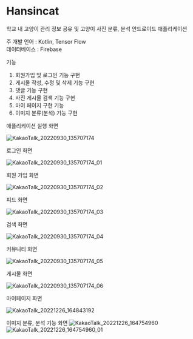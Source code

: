 # Hansincat

학교 내 고양이 관리 정보 공유 및 고양이 사진 분류, 분석 안드로이드 애플리케이션

주 개발 언어 : Kotlin, Tensor Flow  
데이터베이스 : Firebase

기능

1. 회원가입 및 로그인 기능 구현
2. 게시물 작성, 수정 및 삭제 기능 구현
3. 댓글 기능 구현
4. 사진 게시물 검색 기능 구현
5. 마이 페이지 구현 기능
6. 이미지 분류(분석) 기능 구현

애플리케이션 실행 화면

![KakaoTalk_20220930_135707174](https://user-images.githubusercontent.com/79002803/193193508-699a5b04-8617-4803-b79f-45c4987d5cf6.jpg)

로그인 화면

![KakaoTalk_20220930_135707174_01](https://user-images.githubusercontent.com/79002803/193193513-e135c815-b110-47c9-b461-b9362096aa71.jpg)

회원 가입 화면

![KakaoTalk_20220930_135707174_02](https://user-images.githubusercontent.com/79002803/193193515-3e618eed-1fc2-49e5-9cdf-e9c32f29ad02.jpg)

피드 화면

![KakaoTalk_20220930_135707174_03](https://user-images.githubusercontent.com/79002803/193193516-d5fc3a82-be46-4f17-b528-f99a388dfeaf.jpg)

검색 화면

![KakaoTalk_20220930_135707174_04](https://user-images.githubusercontent.com/79002803/193193520-1f170d81-87fa-4f97-8ec0-8952cde90cc6.jpg)

커뮤니티 화면

![KakaoTalk_20220930_135707174_05](https://user-images.githubusercontent.com/79002803/193193521-805ffdef-6fc6-47c5-8242-355714f50e1e.jpg)

게시물 화면

![KakaoTalk_20220930_135707174_06](https://user-images.githubusercontent.com/79002803/193193526-0ef0cdfc-a1b7-4f5b-ab0f-f4b38160fbd0.jpg)

마이페이지 화면

![KakaoTalk_20221226_164843192](https://user-images.githubusercontent.com/79002803/209520774-6ad2e1f2-342e-4e68-a5cb-a332a3ab6147.png)

이미지 분류, 분석 기능 화면
![KakaoTalk_20221226_164754960](https://user-images.githubusercontent.com/79002803/209521169-605d96ef-609d-461f-9263-639d4deede31.jpg)
![KakaoTalk_20221226_164754960_01](https://user-images.githubusercontent.com/79002803/209521177-55ab98ce-7be7-4505-8eeb-706e180c5459.jpg)
